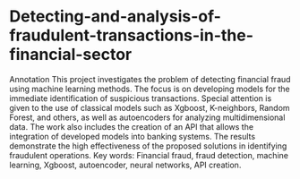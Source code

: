 # Detecting-and-analysis-of-fraudulent-transactions-in-the-financial-sector

Annotation
This project investigates the problem of detecting financial fraud using machine learning methods. The focus is on developing models for the immediate identification of suspicious transactions. Special attention is given to the use of classical models such as Xgboost, K-neighbors, Random Forest, and others, as well as autoencoders for analyzing multidimensional data. The work also includes the creation of an API that allows the integration of developed models into banking systems. The results demonstrate the high effectiveness of the proposed solutions in identifying fraudulent operations.
Key words:
Financial fraud, fraud detection, machine learning, Xgboost, autoencoder, neural networks, API creation.
